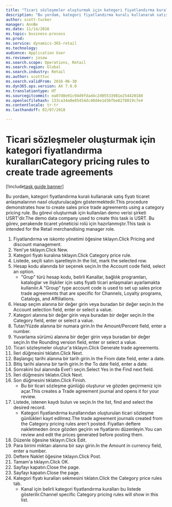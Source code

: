 ```yaml
--- 
title: "Ticari sözleşmeler oluşturmak için kategori fiyatlandırma kuralları"
description: "Bu yordam, kategori fiyatlandırma kuralı kullanarak satış fiyatı ticaret anlaşmalarının nasıl oluşturulacağını göstermektedir."
author: scott-tucker
manager: AnnBe
ms.date: 11/14/2016
ms.topic: business-process
ms.prod: 
ms.service: dynamics-365-retail
ms.technology: 
audience: Application User
ms.reviewer: josaw
ms.search.scope: Operations, Retail
ms.search.region: Global
ms.search.industry: Retail
ms.author: scotttuc
ms.search.validFrom: 2016-06-30
ms.dyn365.ops.version: AX 7.0.0
ms.translationtype: HT
ms.sourcegitcommit: ea07d8e91c94d9fdad4c2d05533981e254420188
ms.openlocfilehash: 133ca34a0e85454dc40d4e1d36fbe8278019c7e4
ms.contentlocale: tr-tr
ms.lasthandoff: 02/07/2018

---
```

# <a name="category-pricing-rules-to-create-trade-agreements"></a><span data-ttu-id="08140-103">Ticari sözleşmeler oluşturmak için kategori fiyatlandırma kuralları</span><span class="sxs-lookup"><span data-stu-id="08140-103">Category pricing rules to create trade agreements</span></span>

[!include[task guide banner](../includes/task-guide-banner.md)]

<span data-ttu-id="08140-104">Bu yordam, kategori fiyatlandırma kuralı kullanarak satış fiyatı ticaret anlaşmalarının nasıl oluşturulacağını göstermektedir.</span><span class="sxs-lookup"><span data-stu-id="08140-104">This procedure demonstrates how to create sales price trade agreements using a category pricing rule.</span></span> <span data-ttu-id="08140-105">Bu görevi oluşturmak için kullanılan demo verisi şirketi USRT'dir.</span><span class="sxs-lookup"><span data-stu-id="08140-105">The demo data company used to create this task is USRT.</span></span> <span data-ttu-id="08140-106">Bu görev, perakende ticaret yöneticisi rolü için hazırlanmıştır.</span><span class="sxs-lookup"><span data-stu-id="08140-106">This task is intended for the Retail merchandising manager role.</span></span>

1. <span data-ttu-id="08140-107">Fiyatlandırma ve iskonto yönetimi öğesine tıklayın.</span><span class="sxs-lookup"><span data-stu-id="08140-107">Click Pricing and discount management.</span></span>
2. <span data-ttu-id="08140-108">Yeni'ye tıklayın.</span><span class="sxs-lookup"><span data-stu-id="08140-108">Click New.</span></span>
3. <span data-ttu-id="08140-109">Kategori fiyatı kuralına tıklayın.</span><span class="sxs-lookup"><span data-stu-id="08140-109">Click Category price rule.</span></span>
4. <span data-ttu-id="08140-110">Listede, seçili satırı işaretleyin.</span><span class="sxs-lookup"><span data-stu-id="08140-110">In the list, mark the selected row.</span></span>
5. <span data-ttu-id="08140-111">Hesap kodu alanında bir seçenek seçin.</span><span class="sxs-lookup"><span data-stu-id="08140-111">In the Account code field, select an option.</span></span>
    * <span data-ttu-id="08140-112">"Grup" türü hesap kodu, belirli Kanallar, bağlılık programları, kataloglar ve ilişkiler için satış fiyatlı ticari anlaşmaları ayarlamakta kullanılır.</span><span class="sxs-lookup"><span data-stu-id="08140-112">A "Group" type account code is used to set up sales price trade agreements that are specific for Channels, Loyalty programs, Catalogs, and Affiliations.</span></span>  
6. <span data-ttu-id="08140-113">Hesap seçim alanına bir değer girin veya buradan bir değer seçin.</span><span class="sxs-lookup"><span data-stu-id="08140-113">In the Account selection field, enter or select a value.</span></span>
7. <span data-ttu-id="08140-114">Kategori alanına bir değer girin veya buradan bir değer seçin.</span><span class="sxs-lookup"><span data-stu-id="08140-114">In the Category field, enter or select a value.</span></span>
8. <span data-ttu-id="08140-115">Tutar/Yüzde alanına bir numara girin.</span><span class="sxs-lookup"><span data-stu-id="08140-115">In the Amount/Percent field, enter a number.</span></span>
9. <span data-ttu-id="08140-116">Yuvarlama sürümü alanına bir değer girin veya buradan bir değer seçin.</span><span class="sxs-lookup"><span data-stu-id="08140-116">In the Rounding version field, enter or select a value.</span></span>
10. <span data-ttu-id="08140-117">Ticari sözleşmeler oluştur'a tıklayın.</span><span class="sxs-lookup"><span data-stu-id="08140-117">Click Generate trade agreements.</span></span>
11. <span data-ttu-id="08140-118">İleri düğmesini tıklatın.</span><span class="sxs-lookup"><span data-stu-id="08140-118">Click Next.</span></span>
12. <span data-ttu-id="08140-119">Başlangıç tarihi alanına bir tarih girin.</span><span class="sxs-lookup"><span data-stu-id="08140-119">In the From date field, enter a date.</span></span>
13. <span data-ttu-id="08140-120">Bitiş tarihi alanına bir tarih girin.</span><span class="sxs-lookup"><span data-stu-id="08140-120">In the To date field, enter a date.</span></span>
14. <span data-ttu-id="08140-121">Sonrakini bul alanında Evet'i seçin.</span><span class="sxs-lookup"><span data-stu-id="08140-121">Select Yes in the Find next field.</span></span>
15. <span data-ttu-id="08140-122">İleri düğmesini tıklatın.</span><span class="sxs-lookup"><span data-stu-id="08140-122">Click Next.</span></span>
16. <span data-ttu-id="08140-123">Son düğmesini tıklatın.</span><span class="sxs-lookup"><span data-stu-id="08140-123">Click Finish.</span></span>
    * <span data-ttu-id="08140-124">Bu bir ticari sözleşme günlüğü oluşturur ve gözden geçirmeniz için açar.</span><span class="sxs-lookup"><span data-stu-id="08140-124">This creates a Trade agreement journal and opens it for your review.</span></span>  
17. <span data-ttu-id="08140-125">Listede, istenen kaydı bulun ve seçin.</span><span class="sxs-lookup"><span data-stu-id="08140-125">In the list, find and select the desired record.</span></span>
    * <span data-ttu-id="08140-126">Kategori fiyatlandırma kurallarından oluşturulan ticari sözleşme günlükleri kayıt edilmez.</span><span class="sxs-lookup"><span data-stu-id="08140-126">The trade agreement journals created from the Category pricing rules aren't posted.</span></span> <span data-ttu-id="08140-127">Fiyatları deftere nakletmeden önce gözden geçirin ve fiyatlarını düzenleyin.</span><span class="sxs-lookup"><span data-stu-id="08140-127">You can  review and edit the prices generated before posting them.</span></span>  
18. <span data-ttu-id="08140-128">Düzenle öğesine tıklayın.</span><span class="sxs-lookup"><span data-stu-id="08140-128">Click Edit.</span></span>
19. <span data-ttu-id="08140-129">Para birimi miktarı alanına bir sayı girin.</span><span class="sxs-lookup"><span data-stu-id="08140-129">In the Amount in currency field, enter a number.</span></span>
20. <span data-ttu-id="08140-130">Deftere Naklet öğesine tıklayın.</span><span class="sxs-lookup"><span data-stu-id="08140-130">Click Post.</span></span>
21. <span data-ttu-id="08140-131">Tamam'a tıklayın.</span><span class="sxs-lookup"><span data-stu-id="08140-131">Click OK.</span></span>
22. <span data-ttu-id="08140-132">Sayfayı kapatın.</span><span class="sxs-lookup"><span data-stu-id="08140-132">Close the page.</span></span>
23. <span data-ttu-id="08140-133">Sayfayı kapatın.</span><span class="sxs-lookup"><span data-stu-id="08140-133">Close the page.</span></span>
24. <span data-ttu-id="08140-134">Kategori fiyatı kuralları sekmesini tıklatın.</span><span class="sxs-lookup"><span data-stu-id="08140-134">Click the Category price rules tab.</span></span>
    * <span data-ttu-id="08140-135">Kanal için belirli kategori fiyatlandırma kuralları bu listede gösterilir.</span><span class="sxs-lookup"><span data-stu-id="08140-135">Channel specific Category pricing rules will show in this list.</span></span>  


